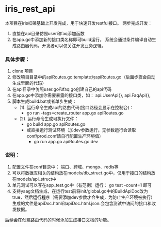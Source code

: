 # iris_rest_api

本项目在iris框架基础上开发完成，用于快速开发restful接口。
两步完成开发：
1. 直接在api目录仿照user和faq添加函数
2. 在app.go中添加新的接口类名称即可build运行。
系统会通过条件编译自动生成路由器代码，开发者可以仅关注开发业务逻辑。


### 具体步骤：
1. clone 项目
2. 修改项目目录中的apiRoutes.go.template为apiRoutes.go（后面步骤会自动生成里面的代码）
3. 在api目录中仿照user.go和faq.go创建自己的api代码
4. 在app.go中添加你需要暴露的接口类，如： api.UserApi{}, api.FaqApi{},
5. 脚本生成build.bat或者单步生成：
    -  (1). 运行命令生成api的路由代码(接口路径会显示在控制台)：
        -  go run -tags=create_router app.go apiRoutes.go
    -  (2). 运行命令生成可执行文件：
        -  go build app.go apiRoutes.go
        -  或直接运行测试环境（加dev参数运行，无参数运行会读取conf/prod.conf请自行配置生产环境值）
            -  go run  app.go apiRoutes.go dev

### 说明：
1. 配置文件在conf目录中： 端口、跨域、mongo、redis等
2. 可以将数据库相关的结构放在models/db_struct.go中，仅用于接口的结构放在models/api_struct中
3. 单元测试可以写在app_test.go中（有范例）运行： go test -count=1 即可
4. 支持yaag文档生成，在运行test前将init/global.go中的BuildApiDoc改为true，然后运行程序（需要添加dev参数才会生成，为防止生产环境被执行）
生成的文件是apiDoc.html和apiDoc.html.json.会包含测试中访问的接口和收发数据。

后续会在创建路由代码的时候添加生成接口文档的功能。
